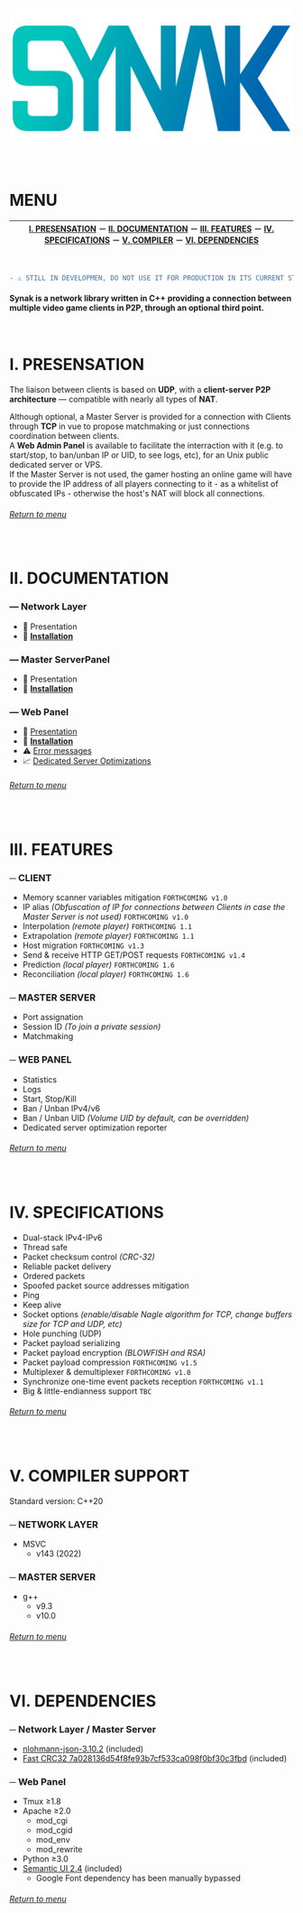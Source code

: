 ![Synak logo](https://raw.githubusercontent.com/PhilJbt/Synak/main/docs/logo.png)

&#160;

# MENU


| [I. PRESENSATION](#i-presensation) &#65293; [II. DOCUMENTATION](#ii-documentation) &#65293; [III. FEATURES](#iii-features) &#65293; [IV. SPECIFICATIONS](#iv-specifications) &#65293; [V. COMPILER](#v-compiler-support) &#65293; [VI. DEPENDENCIES](#vi-dependencies) |
:----------------------------------------------------------: |


&#160;

```diff
- ⚠️ STILL IN DEVELOPMEN, DO NOT USE IT FOR PRODUCTION IN ITS CURRENT STATE ⚠️ -
```

#### **Synak** is a network library written in C++ providing a connection between multiple video game clients in P2P, through an optional third point.

&#160;

# I. PRESENSATION

The liaison between clients is based on **UDP**, with a **client-server P2P architecture** — compatible with nearly all types of **NAT**.

Although optional, a Master Server is provided for a connection with Clients through **TCP** in vue to propose matchmaking or just connections coordination between clients.\
A **Web Admin Panel** is available to facilitate the interraction with it (e.g. to start/stop, to ban/unban IP or UID, to see logs, etc), for an Unix public dedicated server or VPS.\
If the Master Server is not used, the gamer hosting an online game will have to provide the IP address of all players connecting to it - as a whitelist of obfuscated IPs - otherwise the host's NAT will block all connections.

###### [Return to menu](#menu)

&#160;

# II. DOCUMENTATION

### &#8212; Network Layer
* :pushpin: Presentation
* :bookmark_tabs: [**Installation**](nl/README.md)

### &#8212; Master ServerPanel
* :pushpin: Presentation
* :bookmark_tabs: [**Installation**](ms/README.md)

### &#8212; Web Panel
* :pushpin: [Presentation](wp/wp_presentation.md)
* :bookmark_tabs: [**Installation**](wp/README.md)
* :warning: [Error messages](wp/wp_errors.md)
* :chart_with_upwards_trend: [Dedicated Server Optimizations](wp/wp_optimization.md)

###### [Return to menu](#menu)

&#160;

# III. FEATURES

### &#9472; CLIENT
* Memory scanner variables mitigation `FORTHCOMING v1.0`
* IP alias *(Obfuscation of IP for connections between Clients in case the Master Server is not used)* `FORTHCOMING v1.0`
* Interpolation *(remote player)* `FORTHCOMING 1.1`
* Extrapolation *(remote player)* `FORTHCOMING 1.1`
* Host migration `FORTHCOMING v1.3`
* Send & receive HTTP GET/POST requests `FORTHCOMING v1.4`
* Prediction *(local player)* `FORTHCOMING 1.6`
* Reconciliation *(local player)* `FORTHCOMING 1.6`

### &#9472; MASTER SERVER
* Port assignation
* Session ID *(To join a private session)*
* Matchmaking

### &#9472; WEB PANEL
* Statistics
* Logs
* Start, Stop/Kill
* Ban / Unban IPv4/v6
* Ban / Unban UID *(Volume UID by default, can be overridden)*
* Dedicated server optimization reporter

###### [Return to menu](#menu)

&#160;

# IV. SPECIFICATIONS

* Dual-stack IPv4-IPv6
* Thread safe
* Packet checksum control *(CRC-32)*
* Reliable packet delivery
* Ordered packets
* Spoofed packet source addresses mitigation
* Ping
* Keep alive
* Socket options *(enable/disable Nagle algorithm for TCP, change buffers size for TCP and UDP, etc)*
* Hole punching (UDP)
* Packet payload serializing
* Packet payload encryption *(BLOWFISH and RSA)*
* Packet payload compression `FORTHCOMING v1.5`
* Multiplexer & demultiplexer `FORTHCOMING v1.0`
* Synchronize one-time event packets reception `FORTHCOMING v1.1`
* Big & little-endianness support `TBC`

###### [Return to menu](#menu)

&#160;

# V. COMPILER SUPPORT

Standard version: C++20

### &#9472; NETWORK LAYER
  * MSVC
    * v143 (2022)

### &#9472; MASTER SERVER
  * g++
    * v9.3
    * v10.0

###### [Return to menu](#menu)

&#160;

# VI. DEPENDENCIES

### &#9472; Network Layer / Master Server
  * [nlohmann-json-3.10.2](https://github.com/nlohmann/json) (included)
  * [Fast CRC32 7a028136d54f8fe93b7cf533ca098f0bf30c3fbd](https://github.com/stbrumme/crc32) (included)

### &#9472; Web Panel
  * Tmux ≥1.8
  * Apache ≥2.0
    * mod_cgi
    * mod_cgid
    * mod_env
    * mod_rewrite
  * Python ≥3.0
  * [Semantic UI 2.4](https://semantic-ui.com/) (included)
    * Google Font dependency has been manually bypassed

###### [Return to menu](#menu)
